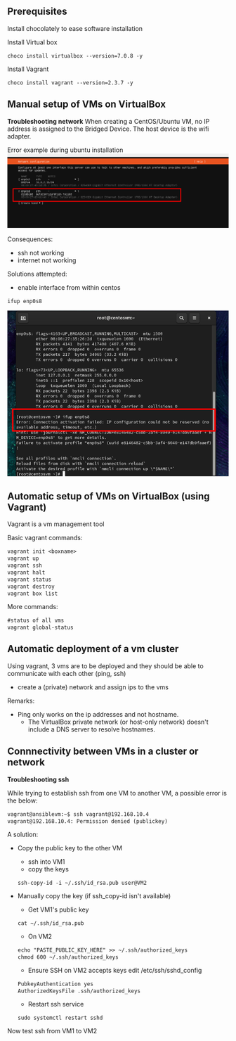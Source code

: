 ## Prerequisites 
Install chocolately to ease software installation

Install Virtual box
```
choco install virtualbox --version=7.0.8 -y
```

Install Vagrant 
```
choco install vagrant --version=2.3.7 -y
```

## Manual setup of VMs on VirtualBox
**Troubleshooting network**
When creating a CentOS/Ubuntu VM, no IP address is assigned to the Bridged Device. The host device is the wifi adapter.

Error example during ubuntu installation
![ubuntu error](/vagrant-and-vms/ubuntu_shared_adapter_fail.png "bridged adapter fail")

Consequences:
- ssh not working
- internet not working

Solutions attempted:
* enable interface from within centos
```
ifup enp0s8
```

![error](/vagrant-and-vms/ifup_error.png "ifup fails")



## Automatic setup of VMs on VirtualBox (using Vagrant)
Vagrant is a vm management tool

Basic vagrant commands:
```
vagrant init <boxname>
vagrant up
vagrant ssh
vagrant halt
vagrant status
vagrant destroy
vagrant box list
```

More commands:
```
#status of all vms
vagrant global-status
```

## Automatic deployment of a vm cluster
Using vagrant, 3 vms are to be deployed and they should be able to communicate with each other (ping, ssh)

- create a (private) network and assign ips to the vms

Remarks:
- Ping only works on the ip addresses and not hostname.
    - The VirtualBox private network (or host-only network) doesn't include a DNS server to resolve hostnames.


## Connnectivity between VMs in a cluster or network
**Troubleshooting ssh**

While trying to establish ssh from one VM to another VM, a possible error is the below:
```
vagrant@ansiblevm:~$ ssh vagrant@192.168.10.4
vagrant@192.168.10.4: Permission denied (publickey)
```

A solution: 

- Copy the public key to the other VM
    - ssh into VM1
    - copy the keys
    ```
    ssh-copy-id -i ~/.ssh/id_rsa.pub user@VM2
    ```

- Manually copy the key (if ssh_copy-id isn't available)
    - Get VM1's public key
    ```
    cat ~/.ssh/id_rsa.pub
    ```

    - On VM2
    ```
    echo "PASTE_PUBLIC_KEY_HERE" >> ~/.ssh/authorized_keys
    chmod 600 ~/.ssh/authorized_keys
    ```

    - Ensure SSH on VM2 accepts keys
    edit /etc/ssh/sshd_config
    ```
    PubkeyAuthentication yes
    AuthorizedKeysFile .ssh/authorized_keys
    ```

    - Restart ssh service
    ```
    sudo systemctl restart sshd
    ```
Now test ssh from VM1 to VM2


